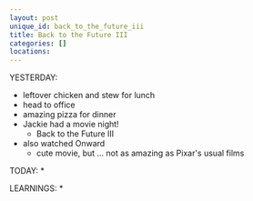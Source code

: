 ```yaml
---
layout: post
unique_id: back_to_the_future_iii
title: Back to the Future III
categories: []
locations: 
---
```


YESTERDAY:
* leftover chicken and stew for lunch
* head to office
* amazing pizza for dinner
* Jackie had a movie night!
  * Back to the Future III
* also watched Onward
  * cute movie, but ... not as amazing as Pixar's usual films

TODAY:
* 

LEARNINGS:
* 
